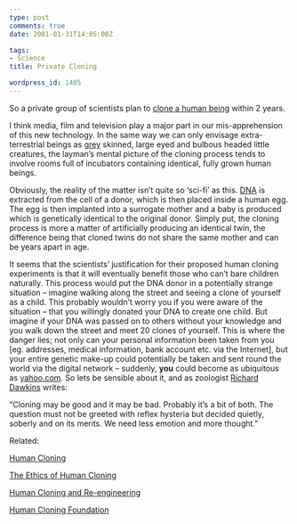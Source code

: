 ```yaml
---
type: post
comments: true
date: 2001-01-31T14:05:00Z

tags:
- Science
title: Private Cloning

wordpress_id: 1405
---
```


So a private group of scientists plan to [clone a human being](http://news.bbc.co.uk/hi/english/sci/tech/newsid_1144000/1144694.stm) within 2 years.

I think media, film and television play a major part in our mis-apprehension of this new technology. In the same way we can only envisage extra-terrestrial beings as [grey](http://webcoast.com/heavensgate.com/mkh.jpg) skinned, large eyed and bulbous headed little creatures, the layman’s mental picture of the cloning process tends to involve rooms full of incubators containing identical, fully grown human beings.

Obviously, the reality of the matter isn’t quite so ‘sci-fi’ as this. [DNA](http://vector.cshl.org/) is extracted from the cell of a donor, which is then placed inside a human egg. The egg is then implanted into a surrogate mother and a baby is produced which is genetically identical to the original donor. Simply put, the cloning process is more a matter of artificially producing an identical twin, the difference being that cloned twins do not share the same mother and can be years apart in age.

It seems that the scientists’ justification for their proposed human cloning experiments is that it will eventually benefit those who can’t bare children naturally. This process would put the DNA donor in a potentially strange situation – imagine walking along the street and seeing a clone of yourself as a child. This probably wouldn’t worry you if you were aware of the situation – that you willingly donated your DNA to create one child. But imagine if your DNA was passed on to others without your knowledge and you walk down the street and meet 20 clones of yourself. This is where the danger lies; not only can your personal information been taken from you [eg. addresses, medical information, bank account etc. via the Internet], but your entire genetic make-up could potentially be taken and sent round the world via the digital network – suddenly, **you** could become as ubiquitous as [yahoo.com](http://www.yahoo.com). So lets be sensible about it, and as zoologist [Richard Dawkins](http://www.spacelab.net/~catalj/) writes:

“Cloning may be good and it may be bad. Probably it’s a bit of both. The question must not be greeted with reflex hysteria but decided quietly, soberly and on its merits. We need less emotion and more thought.”

Related:

[Human Cloning](http://www.cs.virginia.edu/~jones/tmp352/projects98/group1/home.html)

[The Ethics of Human Cloning](http://www.puaf.umd.edu/ippp/Fall97Report/cloning.htm)

[Human Cloning and Re-engineering](http://cac.psu.edu/~gsg109/qs/)

[Human Cloning Foundation](http://www.humancloning.org/)

